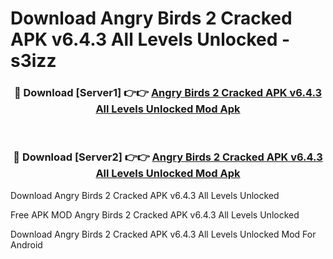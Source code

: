 # Download Angry Birds 2 Cracked APK v6.4.3 All Levels Unlocked - s3izz



<div align="center">
<h3>🔴 Download [Server1] 👉👉 <a href="https://momento.my/?title=Angry_Birds_2_Cracked_APK_v6.4.3_All_Levels_Unlocked">Angry Birds 2 Cracked APK v6.4.3 All Levels Unlocked Mod Apk</a></h3><br>

<h3>🔴 Download [Server2] 👉👉 <a href="https://momento.my/?title=Angry_Birds_2_Cracked_APK_v6.4.3_All_Levels_Unlocked">Angry Birds 2 Cracked APK v6.4.3 All Levels Unlocked Mod Apk</a></h3>
</div>



Download Angry Birds 2 Cracked APK v6.4.3 All Levels Unlocked 

Free APK MOD Angry Birds 2 Cracked APK v6.4.3 All Levels Unlocked 

Download Angry Birds 2 Cracked APK v6.4.3 All Levels Unlocked Mod For Android
